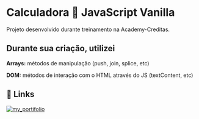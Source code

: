 
# Calculadora 🧮 JavaScript Vanilla 

Projeto desenvolvido durante treinamento na Academy-Creditas.



## Durante sua criação, utilizei

**Arrays:** métodos de manipulação (push, join, splice, etc)

**DOM:** métodos de interação com o HTML através do JS (textContent, etc)






## 🔗 Links
[![my_portifolio](https://img.shields.io/badge/Calculadora_Acesse_aqui-000?style=for-the-badge&logo=ko-fi&logoColor=rose)](https://https://exercicios-academy.vercel.app/)

